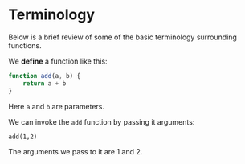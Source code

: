 # Terminology

Below is a brief review of some of the basic terminology surrounding functions.


We **define** a function like this: 

```js 
function add(a, b) {
	return a + b
}
```

Here `a` and `b` are parameters. 

We can invoke the `add` function by passing it arguments: 

```
add(1,2)
```

The arguments we pass to it are 1 and 2.

 
